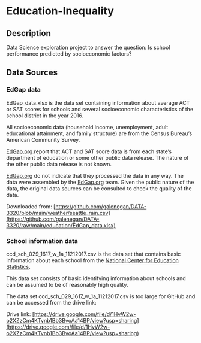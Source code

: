 # Education-Inequality
## Description
Data Science exploration project to answer the question: Is school performance predicted by socioeconomic factors?

## Data Sources
### EdGap data
EdGap_data.xlsx is the data set containing information about average ACT or SAT scores for schools and several socioeconomic characteristics of the school district in the year 2016.

All socioeconomic data (household income, unemployment, adult educational attainment, and family structure) are from the Census Bureau’s American Community Survey.

[EdGap.org ](https://www.edgap.org/#5/37.875/-96.987) report that ACT and SAT score data is from each state’s department of education or some other public data release. The nature of the other public data release is not known.

[EdGap.org](https://www.edgap.org/#5/37.875/-96.987) do not indicate that they processed the data in any way. The data were assembled by the [EdGap.org](https://www.edgap.org/#5/37.875/-96.987) team. Given the public nature of the data, the original data sources can be consulted to check the quality of the data.

Downloaded from: [https://github.com/galenegan/DATA-3320/blob/main/weather/seattle_rain.csv](https://github.com/galenegan/DATA-3320/raw/main/education/EdGap_data.xlsx)

### School information data
ccd_sch_029_1617_w_1a_11212017.csv is the data set that contains basic information about each school from the [National Center for Education Statistics](https://nces.ed.gov/ccd/pubschuniv.asp).

This data set consists of basic identifying information about schools and can be assumed to be of reasonably high quality.

The data set ccd_sch_029_1617_w_1a_11212017.csv is too large for GitHub and can be accessed from the drive link:

Drive link: [https://drive.google.com/file/d/1HvW2w-o2XZzCm4KTvnb1Bb3BvoAa14BP/view?usp=sharing](https://drive.google.com/file/d/1HvW2w-o2XZzCm4KTvnb1Bb3BvoAa14BP/view?usp=sharing)
